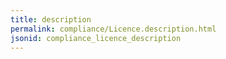 ```yaml
---
title: description
permalink: compliance/Licence.description.html
jsonid: compliance_licence_description
---
```

